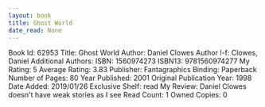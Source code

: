 ```yaml
---
layout: book
title: Ghost World
date_read: None
---
```


Book Id: 62953
Title: Ghost World
Author: Daniel Clowes
Author l-f: Clowes, Daniel
Additional Authors: 
ISBN: 1560974273
ISBN13: 9781560974277
My Rating: 5
Average Rating: 3.83
Publisher: Fantagraphics
Binding: Paperback
Number of Pages: 80
Year Published: 2001
Original Publication Year: 1998
Date Added: 2019/01/26
Exclusive Shelf: read
My Review: Daniel Clowes doesn't have weak stories as I see
Read Count: 1
Owned Copies: 0


